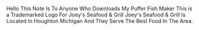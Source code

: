 Hello
This Note Is To Anyone Who Downloads My Puffer Fish Maker
This is a Trademarked Logo For Joey's Seafood & Grill
Joey's Seafood & Grill Is Located In Houghton Michigan And They Serve The Best Food In The Area.
